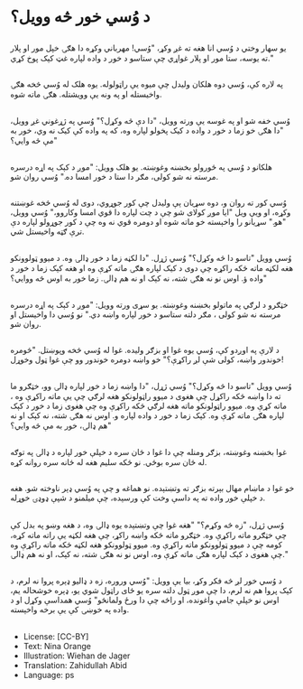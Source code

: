 # د وُسي خور څه وویل؟

##
یو سهار وختي د وُسي انا هغه ته غږ وکړ، "وُسي! مهرباني وکړه دا هګۍ خپل مور او پلار ته یوسه، ستا مور او پلار غواړي چې ستاسو د خور د واده لپاره غټ کېک پوخ کړي."

##
په لاره کې، وُسي دوه هلکان ولیدل چې میوه یې راټولوله. یوه هلک له وُسي څخه هګۍ واخیستله او په ونه یې وویشتله. هګۍ ماته شوه.

##
وُسي خفه شو او په غوسه یې ورته وویل، "دا دې څه وکړل؟" وُسي په ژړغوني غږ وویل، "دا هګۍ خو زما د خور د واده د کیک پخولو لپاره وه، که په واده کې کیک نه وي، خور به مې څه وايي؟"

##
هلکانو د وُسي په ځورولو بخښنه وغوښته. یو هلک وویل: "موږ د کېک په اړه درسره مرسته نه شو کولی، مګر دا ستا د خور امسا ده." وُسي روان شو.

##
وُسي کور ته روان و، دوه سړيان ېې ولیدل چې کور جوړوي، دوی له وُسي څخه غوښتنه وکړه، او ويې ویل "ایا موږ کولای شو چې د چت لپاره دا قوي امسا وکاروو،" وُسي وویل، "هو." سړيانو را واخېسته خو ماته شوه او دومره قوي نه وه چې د کور جوړولو لپاره دې ترې ګټه واخیستل شي.

##
وُسي وویل "تاسو دا څه وکړل؟" وُسي ژړل. "دا لکڼه زما د خور ډالۍ وه. د میوو ټولوونکو هغه لکڼه ماته ځکه راکړه چې دوی د کیک لپاره هګۍ ماته کړې وه او هغه کېک زما د خور د واده ؤ. اوس نو نه هګۍ شته، نه کېک او نه هم ډالۍ. زما خور به اوس څه ووايي؟"

##
خټګرو د لرګي په ماتولو بخښنه وغوښته. یو سړى ورته وویل: "موږ د کېک په اړه درسره مرسته نه شو کولی ، مګر دلته ستاسو د خور لپاره واښه دي." نو وُسي دا واخيستل او روان شو.

##
د لارې په اوږدو کې، وُسي یوه غوا او بزګر ولیده. غوا له وُسي څخه وپوښتل. "څومره خوندور واښه، کولی شې لږ راکړې؟" خو واښه دومره خوندور وو چې غوا ټول وخوړل!

##
وُسي وویل "تاسو دا څه وکړل؟" وُسي ژړل، "دا واښه زما د خور لپاره ډالۍ وو، خټګرو ما ته دا واښه ځکه راکړل چې هغوی د میوو راټولونکو هغه لرګي چې یې ماته راکړې وه ، ماته کړې وه. میوو راټولونکو ماته هغه لرګي ځکه راکړې وه چې هغوی زما د خور د کېک لپاره هګۍ ماته کړې وه. کېک زما د خور د واده لپاره و. اوس نه هګۍ شته، نه کېک او نه هم ډالۍ، خور به مې څه وایي؟"

##
غوا بخښنه وغوښته، بزګر ومنله چې دا غوا د ځان سره د خپلې خور لپاره د ډالۍ په توګه له ځان سره بوځي. نو ځکه سلیم هغه له ځانه سره روانه کړه.

##
خو غوا د ماښام مهال بېرته بزګر ته وتښتېده. نو هماغه و چې په وُسي ډېر ناوخته شو. هغه د خپلې خور واده ته په داسې وخت کې ورسېده، چې میلمنو د شپې ډوډۍ خوړله.

##
وُسي ژړل، "زه څه وکړم؟" "هغه غوا چې وتښتېده یوه ډالۍ وه، د هغه وښو په بدل کې چې خټګرو ماته راکړې وه. خټګرو ماته ځکه واښه راکړ، چې هغه لکڼه یې راته ماته کړه، کومه چې د میوو ټولوونکو ماته راکړې وه. میوو ټولوونکو هغه لکڼه ځکه ماته راکړې وه چې هغوی د کېک لپاره هګۍ ماته کړې وه، اوس نو نه هګۍ شته، نه کېک، او نه هم ډالۍ."

##
د وُسي خور لږ څه فکر وکړ، بیا یې وویل: "وُسي وروره، زه د ډالیو ډېره پروا نه لرم، د کېک پروا هم نه لرم، دا چې موږ ټول دلته سره یو ځای راټول شوي یو، ډېره خوشحاله یم، اوس نو خپلې جامې واغونده، او راځه چې دا ورځ ولمانځو" وُسي همداسې وکړل او د واده په خوښۍ کې یې برخه واخېسته.

##
* License: [CC-BY]
* Text: Nina Orange
* Illustration: Wiehan de Jager
* Translation: Zahidullah Abid
* Language: ps
